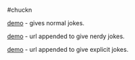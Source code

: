 #chuckn

[demo](http://fast-inlet-5756.herokuapp.com/) - gives normal jokes.

[demo](http://fast-inlet-5756.herokuapp.com/?Body=give%20me%20a%20nerdy%20joke) - url appended to give nerdy jokes.

[demo](http://fast-inlet-5756.herokuapp.com/?Body=give%20me%20a%20explicit%20joke) - url appended to give explicit jokes.
